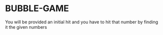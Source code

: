 # BUBBLE-GAME
You will be provided an initial hit and you have to hit that number by finding it the given numbers 
